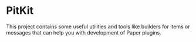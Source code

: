 # PitKit
This project contains some useful utilities and tools like builders for items or messages that can help you with development of Paper plugins.
